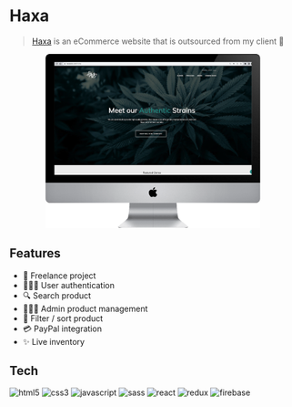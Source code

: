 # Haxa

> [Haxa](https://haxalabs.com/) is an eCommerce website that is outsourced from my client 🌱

<p align="center"><img src="public/img/github-cover.png" width="75%"></p>

## Features

- 💎 Freelance project
- 🧑🏻‍💻 User authentication
- 🔍 Search product
- 🧑🏻‍💼 Admin product management
- 🎯 Filter / sort product
- 💳 PayPal integration
- ✨ Live inventory

## Tech

<p align="left">
    <img
      src="https://img.shields.io/badge/HTML5-E34F26?style=for-the-badge&logo=html5&logoColor=white"
      alt="html5"
    />
    <img
      src="https://img.shields.io/badge/CSS3-1572B6?style=for-the-badge&logo=css3&logoColor=white"
      alt="css3"
    />
    <img src="https://img.shields.io/badge/JavaScript-323330?style=for-the-badge&logo=javascript&logoColor=F7DF1E" alt="javascript">
    <img src="https://img.shields.io/badge/Sass-CC6699?style=for-the-badge&logo=sass&logoColor=white" alt="sass">
    <img src="https://img.shields.io/badge/React-20232A?style=for-the-badge&logo=react&logoColor=61DAFB" alt="react">
    <img src="https://img.shields.io/badge/Redux-593D88?style=for-the-badge&logo=redux&logoColor=white" alt="redux">
    <img src="https://img.shields.io/badge/firebase-ffca28?style=for-the-badge&logo=firebase&logoColor=black" alt="firebase">
</p>
